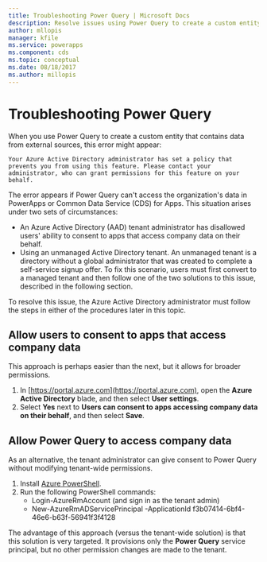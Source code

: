 ```yaml
---
title: Troubleshooting Power Query | Microsoft Docs
description: Resolve issues using Power Query to create a custom entity in Common Data Service (CDS) for Apps. 
author: mllopis
manager: kfile
ms.service: powerapps
ms.component: cds
ms.topic: conceptual
ms.date: 08/18/2017
ms.author: millopis
---
```


# Troubleshooting Power Query
When you use Power Query to create a custom entity that contains data from external sources, this error might appear:

`Your Azure Active Directory administrator has set a policy that prevents you from using this feature. Please contact your administrator, who can grant permissions for this feature on your behalf.`

The error appears if Power Query can't access the organization's data in PowerApps or Common Data Service (CDS) for Apps. This situation arises under two sets of circumstances:

* An Azure Active Directory (AAD) tenant administrator has disallowed users' ability to consent to apps that access company data on their behalf.
* Using an unmanaged Active Directory tenant. An unmanaged tenant is a directory without a global administrator that was created to complete a self-service signup offer. To fix this scenario, users must first convert to a managed tenant and then follow one of the two solutions to this issue, described in the following section.

To resolve this issue, the Azure Active Directory administrator must follow the steps in either of the procedures later in this topic.

## Allow users to consent to apps that access company data
This approach is perhaps easier than the next, but it allows for broader permissions.

1. In [https://portal.azure.com](https://portal.azure.com), open the **Azure Active Directory** blade, and then select **User settings**.
2. Select **Yes** next to **Users can consent to apps accessing company data on their behalf**, and then select **Save**.

## Allow Power Query to access company data
As an alternative, the tenant administrator can give consent to Power Query without modifying tenant-wide permissions.

1. Install [Azure PowerShell](https://docs.microsoft.com/powershell/azure/install-azurerm-ps).
2. Run the following PowerShell commands:
   * Login-AzureRmAccount (and sign in as the tenant admin)
   * New-AzureRmADServicePrincipal -ApplicationId f3b07414-6bf4-46e6-b63f-56941f3f4128

The advantage of this approach (versus the tenant-wide solution) is that this solution is very targeted. It provisions only the **Power Query** service principal, but no other permission changes are made to the tenant.

